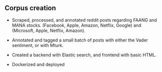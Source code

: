 ## Corpus creation

- Scraped, processed, and annotated reddit posts regarding FAANG and MANA stocks. (Facebook, Apple, Amazon, Netflix, Google) and (Microsoft, Apple, Netflix, Amazon).

- Annotated and tagged a small batch of posts with either the Vader sentiment, or with Mturk. 

- Created a backend with Elastic search, and frontend with basic HTML.

- Dockerized and deployed
